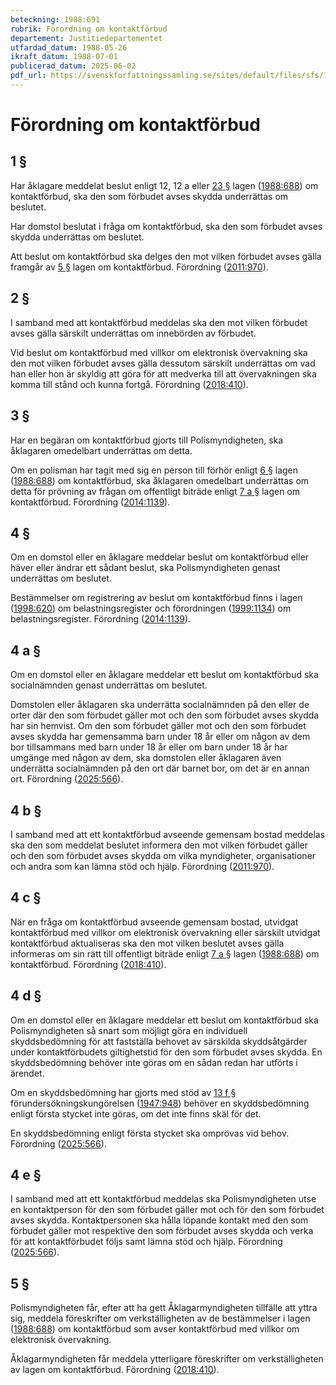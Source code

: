 ```yaml
---
beteckning: 1988:691
rubrik: Förordning om kontaktförbud
departement: Justitiedepartementet
utfardad_datum: 1988-05-26
ikraft_datum: 1988-07-01
publicerad_datum: 2025-06-02
pdf_url: https://svenskforfattningssamling.se/sites/default/files/sfs/1988-05/SFS1988-691.pdf
---
```


# Förordning om kontaktförbud

## 1 §

Har åklagare meddelat beslut enligt 12, 12 a eller [23 §](#23) lagen ([1988:688](https://selex.se/eli/sfs/1988/688)) om kontaktförbud, ska den som förbudet avses skydda underrättas om beslutet.

Har domstol beslutat i fråga om kontaktförbud, ska den som förbudet avses skydda underrättas om beslutet.

Att beslut om kontaktförbud ska delges den mot vilken förbudet avses gälla framgår av [5 §](#5) lagen om kontaktförbud. Förordning ([2011:970](https://selex.se/eli/sfs/2011/970)).

## 2 §

I samband med att kontaktförbud meddelas ska den mot vilken förbudet avses gälla särskilt underrättas om innebörden av förbudet.

Vid beslut om kontaktförbud med villkor om elektronisk övervakning ska den mot vilken förbudet avses gälla dessutom särskilt underrättas om vad han eller hon är skyldig att göra för att medverka till att övervakningen ska komma till stånd och kunna fortgå. Förordning ([2018:410](https://selex.se/eli/sfs/2018/410)).

## 3 §

Har en begäran om kontaktförbud gjorts till Polismyndigheten, ska åklagaren omedelbart underrättas om detta.

Om en polisman har tagit med sig en person till förhör enligt [6 §](#6) lagen ([1988:688](https://selex.se/eli/sfs/1988/688)) om kontaktförbud, ska åklagaren omedelbart underrättas om detta för prövning av frågan om offentligt biträde enligt [7 a §](#7a) lagen om kontaktförbud. Förordning ([2014:1139](https://selex.se/eli/sfs/2014/1139)).

## 4 §

Om en domstol eller en åklagare meddelar beslut om kontaktförbud eller häver eller ändrar ett sådant beslut, ska Polismyndigheten genast underrättas om beslutet.

Bestämmelser om registrering av beslut om kontaktförbud finns i lagen ([1998:620](https://selex.se/eli/sfs/1998/620)) om belastningsregister och förordningen ([1999:1134](https://selex.se/eli/sfs/1999/1134)) om belastningsregister. Förordning ([2014:1139](https://selex.se/eli/sfs/2014/1139)).

## 4 a §

Om en domstol eller en åklagare meddelar ett beslut om kontaktförbud ska socialnämnden genast underrättas om beslutet.

Domstolen eller åklagaren ska underrätta socialnämnden på den eller de orter där den som förbudet gäller mot och den som förbudet avses skydda har sin hemvist. Om den som förbudet gäller mot och den som förbudet avses skydda har gemensamma barn under 18 år eller om någon av dem bor tillsammans med barn under 18 år eller om barn under 18 år har umgänge med någon av dem, ska domstolen eller åklagaren även underrätta socialnämnden på den ort där barnet bor, om det är en annan ort. Förordning ([2025:566](https://selex.se/eli/sfs/2025/566)).

## 4 b §

I samband med att ett kontaktförbud avseende gemensam bostad meddelas ska den som meddelat beslutet informera den mot vilken förbudet gäller och den som förbudet avses skydda om vilka myndigheter, organisationer och andra som kan lämna stöd och hjälp. Förordning ([2011:970](https://selex.se/eli/sfs/2011/970)).

## 4 c §

När en fråga om kontaktförbud avseende gemensam bostad, utvidgat kontaktförbud med villkor om elektronisk övervakning eller särskilt utvidgat kontaktförbud aktualiseras ska den mot vilken beslutet avses gälla informeras om sin rätt till offentligt biträde enligt [7 a §](#7a) lagen ([1988:688](https://selex.se/eli/sfs/1988/688)) om kontaktförbud. Förordning ([2018:410](https://selex.se/eli/sfs/2018/410)).

## 4 d §

Om en domstol eller en åklagare meddelar ett beslut om kontaktförbud ska Polismyndigheten så snart som möjligt göra en individuell skyddsbedömning för att fastställa behovet av särskilda skyddsåtgärder under kontaktförbudets giltighetstid för den som förbudet avses skydda. En skyddsbedömning behöver inte göras om en sådan redan har utförts i ärendet.

Om en skyddsbedömning har gjorts med stöd av [13 f §](#13f) förundersökningskungörelsen ([1947:948](https://selex.se/eli/sfs/1947/948)) behöver en skyddsbedömning enligt första stycket inte göras, om det inte finns skäl för det.

En skyddsbedömning enligt första stycket ska omprövas vid behov. Förordning ([2025:566](https://selex.se/eli/sfs/2025/566)).

## 4 e §

I samband med att ett kontaktförbud meddelas ska Polismyndigheten utse en kontaktperson för den som förbudet gäller mot och för den som förbudet avses skydda. Kontaktpersonen ska hålla löpande kontakt med den som förbudet gäller mot respektive den som förbudet avses skydda och verka för att kontaktförbudet följs samt lämna stöd och hjälp. Förordning ([2025:566](https://selex.se/eli/sfs/2025/566)).

## 5 §

Polismyndigheten får, efter att ha gett Åklagarmyndigheten tillfälle att yttra sig, meddela föreskrifter om verkställigheten av de bestämmelser i lagen ([1988:688](https://selex.se/eli/sfs/1988/688)) om kontaktförbud som avser kontaktförbud med villkor om elektronisk övervakning.

Åklagarmyndigheten får meddela ytterligare föreskrifter om verkställigheten av lagen om kontaktförbud. Förordning ([2018:410](https://selex.se/eli/sfs/2018/410)).